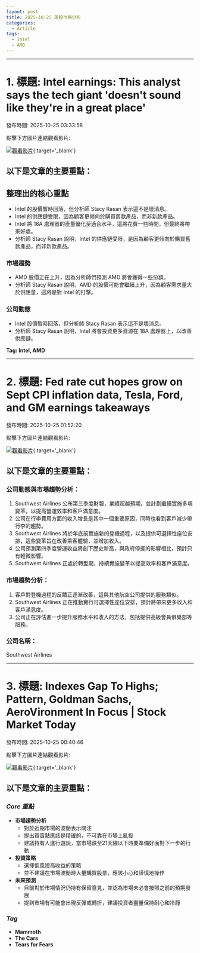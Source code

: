 ```yaml
---
layout: post
title: 2025-10-25 美股市場分析
categories:
  - Article
tags:
  - Intel
  - AMD
---
```


---
# 1. 標題: Intel earnings: This analyst says the tech giant 'doesn't sound like they're in a great place'
發布時間: 2025-10-25 03:33:58

點擊下方圖片連結觀看影片:

 [![觀看影片](https://i.ytimg.com/vi/02lhve7pFEQ/sddefault.jpg)](https://www.youtube.com/watch?v=02lhve7pFEQ){:target='_blank'}

## 以下是文章的主要重點：

## 整理出的核心重點

* Intel 的股價暫時回落，但分析師 Stacy Rasan 表示這不是壞消息。
* Intel 的供應鏈受限，因為顧客更倾向於購買舊款產品，而非新款產品。
* Intel 將 18A 處理器的產量優化至適合水平，這將花費一些時間，但最終將帶來好處。
* 分析師 Stacy Rasan 說明，Intel 的供應鏈受限，是因為顧客更倾向於購買舊款產品，而非新款產品。

### 市場趨勢

* AMD 股價正在上升，因為分析師們預測 AMD 將會獲得一些份額。
* 分析師 Stacy Rasan 說明，AMD 的股價可能會繼續上升，因為顧客需求量大於供應量，這將是對 Intel 的打擊。

### 公司動態

* Intel 股價暫時回落，但分析師 Stacy Rasan 表示這不是壞消息。
* 分析師 Stacy Rasan 說明，Intel 將會投資更多資源在 18A 處理器上，以改善供應鏈。

**Tag: Intel, AMD**

---
# 2. 標題: Fed rate cut hopes grow on Sept CPI inflation data, Tesla, Ford, and GM earnings takeaways
發布時間: 2025-10-25 01:52:20

點擊下方圖片連結觀看影片:

 [![觀看影片](https://i.ytimg.com/vi/FpFJsteC6yo/sddefault.jpg)](https://www.youtube.com/watch?v=FpFJsteC6yo){:target='_blank'}

## 以下是文章的主要重點：

### **公司動態**與市場趨勢分析：

1.  Southwest Airlines 公布第三季度財報，業績超越預期，並計劃繼續實施多項變革，以提高營運效率和客戶滿意度。
2.  公司在行李費用方面的收入增長是其中一個重要原因，同時也看到客戶減少帶行李的趨勢。
3.  Southwest Airlines 將於年底前實施新的登機過程，以及提供可選擇性座位安排，這些變革旨在改善乘客體驗，並增加收入。
4.  公司預測第四季度營運收益將創下歷史新高，與政府停擺的影響相比，預計只有輕微影響。
5.  Southwest Airlines 正處於轉型期，持續實施變革以提高效率和客戶滿意度。

### **市場趨勢**分析：

1.  客戶對登機過程的反饋正逐漸改善，這與其他航空公司提供的服務類似。
2.  Southwest Airlines 正在推動實行可選擇性座位安排，預計將帶來更多收入和客戶滿意度。
3.  公司正在評估進一步提升服務水平和收入的方法，包括提供高級會員俱樂部等服務。

### **公司名稱**：

Southwest Airlines

---
# 3. 標題: Indexes Gap To Highs; Pattern, Goldman Sachs, AeroVironment In Focus | Stock Market Today
發布時間: 2025-10-25 00:40:46

點擊下方圖片連結觀看影片:

 [![觀看影片](https://i.ytimg.com/vi/oJPl1eECq_0/sddefault.jpg)](https://www.youtube.com/watch?v=oJPl1eECq_0){:target='_blank'}

## 以下是文章的主要重點：

### _Core 重點_

*   **市場趨勢分析**
    *   對於近期市場的波動表示關注
    *   提出買賣點應該是精確的，不可靠在市場上亂投
    *   建議持有人進行遊說，當市場跌至21天線以下時要準備好面對下一步的行動
*   **投資策略**
    *   選擇低風險高收益的策略
    *   並不建議在市場波動時大量購買股票，應該小心和謹慎地操作
*   **未來預測**
    *   目前對於市場情況仍持有保留意見，並認為市場未必會按照之前的預期發展
    *   提到市場有可能會出現反彈或轉折，建議投資者盡量保持耐心和冷靜

### _Tag_

*   **Mammoth**
*   **The Cars**
*   **Tears for Fears**

